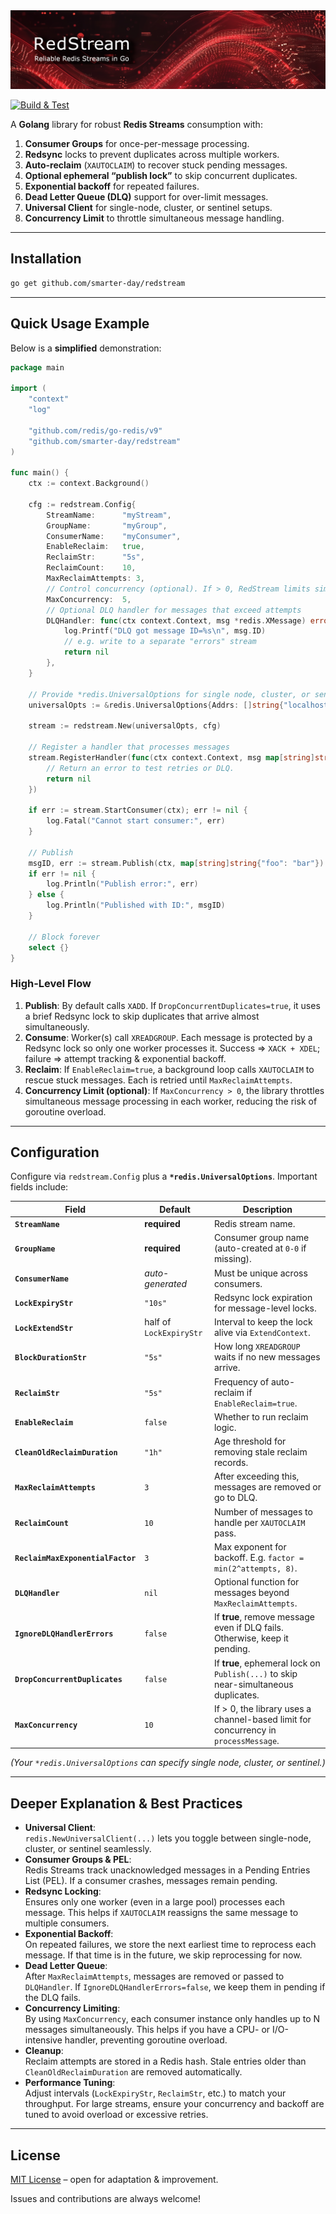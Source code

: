 <img src="assets/stream.png" alt="Redis Stream" />

[![Build & Test](https://github.com/smarter-day/redstream/actions/workflows/build-and-test.yml/badge.svg?branch=main)](https://github.com/smarter-day/redstream/actions/workflows/build-and-test.yml)

A **Golang** library for robust **Redis Streams** consumption with:

1. **Consumer Groups** for once-per-message processing.
2. **Redsync** locks to prevent duplicates across multiple workers.
3. **Auto-reclaim** (`XAUTOCLAIM`) to recover stuck pending messages.
4. **Optional ephemeral “publish lock”** to skip concurrent duplicates.
5. **Exponential backoff** for repeated failures.
6. **Dead Letter Queue (DLQ)** support for over-limit messages.
7. **Universal Client** for single-node, cluster, or sentinel setups.
8. **Concurrency Limit** to throttle simultaneous message handling.

---

## Installation

```bash
go get github.com/smarter-day/redstream
```

---

## Quick Usage Example

Below is a **simplified** demonstration:

```go
package main

import (
    "context"
    "log"

    "github.com/redis/go-redis/v9"
    "github.com/smarter-day/redstream"
)

func main() {
    ctx := context.Background()

    cfg := redstream.Config{
        StreamName:      "myStream",
        GroupName:       "myGroup",
        ConsumerName:    "myConsumer",
        EnableReclaim:   true,
        ReclaimStr:      "5s",
        ReclaimCount:    10,
        MaxReclaimAttempts: 3,
        // Control concurrency (optional). If > 0, RedStream limits simultaneous handling.
        MaxConcurrency:  5,
        // Optional DLQ handler for messages that exceed attempts
        DLQHandler: func(ctx context.Context, msg *redis.XMessage) error {
            log.Printf("DLQ got message ID=%s\n", msg.ID)
            // e.g. write to a separate "errors" stream
            return nil
        },
    }

    // Provide *redis.UniversalOptions for single node, cluster, or sentinel
    universalOpts := &redis.UniversalOptions{Addrs: []string{"localhost:6379"}}

    stream := redstream.New(universalOpts, cfg)

    // Register a handler that processes messages
    stream.RegisterHandler(func(ctx context.Context, msg map[string]string) error {
        // Return an error to test retries or DLQ.
        return nil
    })

    if err := stream.StartConsumer(ctx); err != nil {
        log.Fatal("Cannot start consumer:", err)
    }

    // Publish
    msgID, err := stream.Publish(ctx, map[string]string{"foo": "bar"})
    if err != nil {
        log.Println("Publish error:", err)
    } else {
        log.Println("Published with ID:", msgID)
    }

    // Block forever
    select {}
}
```

### High-Level Flow

1. **Publish**: By default calls `XADD`. If `DropConcurrentDuplicates=true`, it uses a brief Redsync lock to skip duplicates that arrive almost simultaneously.
2. **Consume**: Worker(s) call `XREADGROUP`. Each message is protected by a Redsync lock so only one worker processes it. Success => `XACK + XDEL`; failure => attempt tracking & exponential backoff.
3. **Reclaim**: If `EnableReclaim=true`, a background loop calls `XAUTOCLAIM` to rescue stuck messages. Each is retried until `MaxReclaimAttempts`.
4. **Concurrency Limit (optional)**: If `MaxConcurrency > 0`, the library throttles simultaneous message processing in each worker, reducing the risk of goroutine overload.

---

## Configuration

Configure via `redstream.Config` plus a **`*redis.UniversalOptions`**. Important fields include:

| Field                              | Default                  | Description                                                                                                                        |
|------------------------------------|--------------------------|------------------------------------------------------------------------------------------------------------------------------------|
| **`StreamName`**                   | **required**             | Redis stream name.                                                                                                                 |
| **`GroupName`**                    | **required**             | Consumer group name (auto-created at `0-0` if missing).                                                                            |
| **`ConsumerName`**                | *auto-generated*         | Must be unique across consumers.                                                                                                    |
| **`LockExpiryStr`**               | `"10s"`                  | Redsync lock expiration for message-level locks.                                                                                    |
| **`LockExtendStr`**               | half of `LockExpiryStr`  | Interval to keep the lock alive via `ExtendContext`.                                                                                |
| **`BlockDurationStr`**            | `"5s"`                   | How long `XREADGROUP` waits if no new messages arrive.                                                                             |
| **`ReclaimStr`**                  | `"5s"`                   | Frequency of auto-reclaim if `EnableReclaim=true`.                                                                                 |
| **`EnableReclaim`**               | `false`                  | Whether to run reclaim logic.                                                                                                       |
| **`CleanOldReclaimDuration`**     | `"1h"`                   | Age threshold for removing stale reclaim records.                                                                                  |
| **`MaxReclaimAttempts`**          | `3`                      | After exceeding this, messages are removed or go to DLQ.                                                                            |
| **`ReclaimCount`**                | `10`                     | Number of messages to handle per `XAUTOCLAIM` pass.                                                                                 |
| **`ReclaimMaxExponentialFactor`** | `3`                      | Max exponent for backoff. E.g. `factor = min(2^attempts, 8)`.                                                                       |
| **`DLQHandler`**                  | `nil`                    | Optional function for messages beyond `MaxReclaimAttempts`.                                                                         |
| **`IgnoreDLQHandlerErrors`**      | `false`                  | If **true**, remove message even if DLQ fails. Otherwise, keep it pending.                                                          |
| **`DropConcurrentDuplicates`**    | `false`                  | If **true**, ephemeral lock on `Publish(...)` to skip near-simultaneous duplicates.                                                 |
| **`MaxConcurrency`**              | `10`                     | If > 0, the library uses a channel-based limit for concurrency in `processMessage`.                                                 |

*(Your `*redis.UniversalOptions` can specify single node, cluster, or sentinel.)*

---

## Deeper Explanation & Best Practices

- **Universal Client**:  
  `redis.NewUniversalClient(...)` lets you toggle between single-node, cluster, or sentinel seamlessly.
- **Consumer Groups & PEL**:  
  Redis Streams track unacknowledged messages in a Pending Entries List (PEL). If a consumer crashes, messages remain pending.
- **Redsync Locking**:  
  Ensures only one worker (even in a large pool) processes each message. This helps if `XAUTOCLAIM` reassigns the same message to multiple consumers.
- **Exponential Backoff**:  
  On repeated failures, we store the next earliest time to reprocess each message. If that time is in the future, we skip reprocessing for now.
- **Dead Letter Queue**:  
  After `MaxReclaimAttempts`, messages are removed or passed to `DLQHandler`. If `IgnoreDLQHandlerErrors=false`, we keep them in pending if the DLQ fails.
- **Concurrency Limiting**:  
  By using `MaxConcurrency`, each consumer instance only handles up to N messages simultaneously. This helps if you have a CPU- or I/O-intensive handler, preventing goroutine overload.
- **Cleanup**:  
  Reclaim attempts are stored in a Redis hash. Stale entries older than `CleanOldReclaimDuration` are removed automatically.
- **Performance Tuning**:  
  Adjust intervals (`LockExpiryStr`, `ReclaimStr`, etc.) to match your throughput. For large streams, ensure your concurrency and backoff are tuned to avoid overload or excessive retries.

---

## License

[MIT License](LICENSE) – open for adaptation & improvement.

Issues and contributions are always welcome!